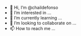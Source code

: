 - 👋 Hi, I’m @chaildefonso
- 👀 I’m interested in ...
- 🌱 I’m currently learning ...
- 💞️ I’m looking to collaborate on ...
- 📫 How to reach me ...

<!---
chaildefonso/chaildefonso is a ✨ special ✨ repository because its `README.md` (this file) appears on your GitHub profile.
You can click the Preview link to take a look at your changes.
--->
